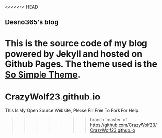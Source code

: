 <<<<<<< HEAD
## Desno365's blog

This is the source code of my blog powered by Jekyll and hosted on Github Pages.
The theme used is the [So Simple Theme](https://github.com/mmistakes/so-simple-theme/).
=======
# CrazyWolf23.github.io
This Is My Open Source Website, Please Fill Free To Fork For Help.
>>>>>>> branch 'master' of https://github.com/CrazyWolf23/CrazyWolf23.github.io
